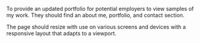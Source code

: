 To provide an updated portfolio for potential employers to view samples of my work.  They should find an about me, portfolio, and contact section.

The page should resize with use on various screens and devices with a responsive layout that adapts to a viewport.